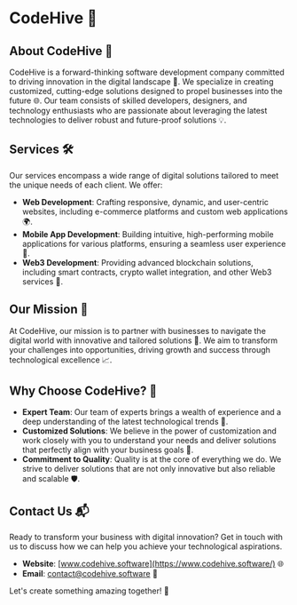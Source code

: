 # CodeHive 🐝

## About CodeHive 🌟

CodeHive is a forward-thinking software development company committed to driving innovation in the digital landscape 🚀. We specialize in creating customized, cutting-edge solutions designed to propel businesses into the future 🌐. Our team consists of skilled developers, designers, and technology enthusiasts who are passionate about leveraging the latest technologies to deliver robust and future-proof solutions 💡.

## Services 🛠️

Our services encompass a wide range of digital solutions tailored to meet the unique needs of each client. We offer:

- **Web Development**: Crafting responsive, dynamic, and user-centric websites, including e-commerce platforms and custom web applications 🌍.
- **Mobile App Development**: Building intuitive, high-performing mobile applications for various platforms, ensuring a seamless user experience 📱.
- **Web3 Development**: Providing advanced blockchain solutions, including smart contracts, crypto wallet integration, and other Web3 services 🔗.

## Our Mission 🎯

At CodeHive, our mission is to partner with businesses to navigate the digital world with innovative and tailored solutions 🤝. We aim to transform your challenges into opportunities, driving growth and success through technological excellence 📈.

## Why Choose CodeHive? 🤔

- **Expert Team**: Our team of experts brings a wealth of experience and a deep understanding of the latest technological trends 🧠.
- **Customized Solutions**: We believe in the power of customization and work closely with you to understand your needs and deliver solutions that perfectly align with your business goals 🎨.
- **Commitment to Quality**: Quality is at the core of everything we do. We strive to deliver solutions that are not only innovative but also reliable and scalable 🛡️.

## Contact Us 📬

Ready to transform your business with digital innovation? Get in touch with us to discuss how we can help you achieve your technological aspirations.

- **Website**: [www.codehive.software](https://www.codehive.software/) 🌐
- **Email**: [contact@codehive.software](mailto:contact@codehive.software) 📧

Let's create something amazing together! 💼
